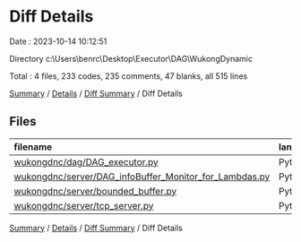 # Diff Details

Date : 2023-10-14 10:12:51

Directory c:\\Users\\benrc\\Desktop\\Executor\\DAG\\WukongDynamic

Total : 4 files,  233 codes, 235 comments, 47 blanks, all 515 lines

[Summary](results.md) / [Details](details.md) / [Diff Summary](diff.md) / Diff Details

## Files
| filename | language | code | comment | blank | total |
| :--- | :--- | ---: | ---: | ---: | ---: |
| [wukongdnc/dag/DAG_executor.py](/wukongdnc/dag/DAG_executor.py) | Python | 2 | 4 | 0 | 6 |
| [wukongdnc/server/DAG_infoBuffer_Monitor_for_Lambdas.py](/wukongdnc/server/DAG_infoBuffer_Monitor_for_Lambdas.py) | Python | 230 | 228 | 46 | 504 |
| [wukongdnc/server/bounded_buffer.py](/wukongdnc/server/bounded_buffer.py) | Python | 0 | 1 | 0 | 1 |
| [wukongdnc/server/tcp_server.py](/wukongdnc/server/tcp_server.py) | Python | 1 | 2 | 1 | 4 |

[Summary](results.md) / [Details](details.md) / [Diff Summary](diff.md) / Diff Details